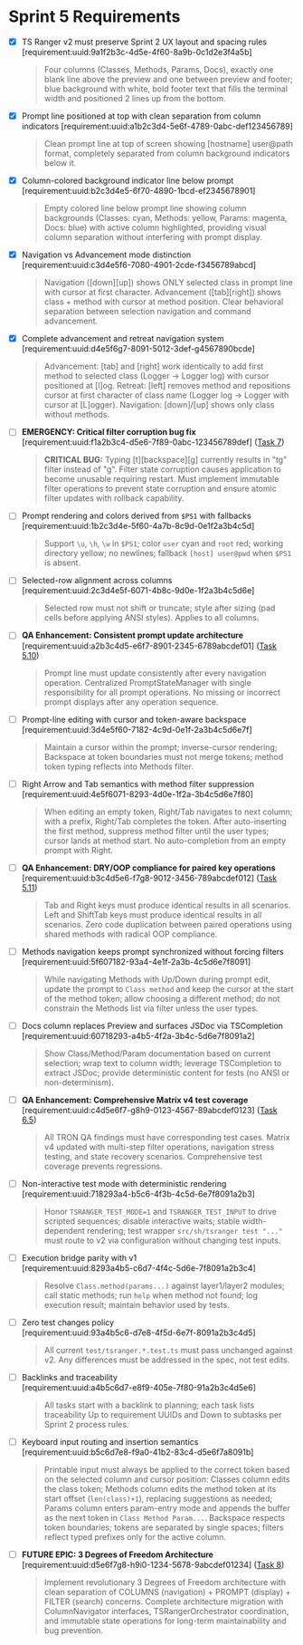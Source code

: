 # Sprint 5 Requirements

- [x] TS Ranger v2 must preserve Sprint 2 UX layout and spacing rules  
  [requirement:uuid:9a1f2b3c-4d5e-4f60-8a9b-0c1d2e3f4a5b]
  > Four columns (Classes, Methods, Params, Docs), exactly one blank line above the preview and one between preview and footer; blue background with white, bold footer text that fills the terminal width and positioned 2 lines up from the bottom.

- [x] Prompt line positioned at top with clean separation from column indicators
  [requirement:uuid:a1b2c3d4-5e6f-4789-0abc-def123456789]
  > Clean prompt line at top of screen showing [hostname] user@path format, completely separated from column background indicators below it.

- [x] Column-colored background indicator line below prompt  
  [requirement:uuid:b2c3d4e5-6f70-4890-1bcd-ef2345678901]
  > Empty colored line below prompt line showing column backgrounds (Classes: cyan, Methods: yellow, Params: magenta, Docs: blue) with active column highlighted, providing visual column separation without interfering with prompt display.

- [x] Navigation vs Advancement mode distinction
  [requirement:uuid:c3d4e5f6-7080-4901-2cde-f3456789abcd]
  > Navigation ([down][up]) shows ONLY selected class in prompt line with cursor at first character. Advancement ([tab][right]) shows class + method with cursor at method position. Clear behavioral separation between selection navigation and command advancement.

- [x] Complete advancement and retreat navigation system
  [requirement:uuid:d4e5f6g7-8091-5012-3def-g4567890bcde]
  > Advancement: [tab] and [right] work identically to add first method to selected class (Logger → Logger log) with cursor positioned at [l]og. Retreat: [left] removes method and repositions cursor at first character of class name (Logger log → Logger with cursor at [L]ogger). Navigation: [down]/[up] shows only class without methods.

- [ ] **EMERGENCY: Critical filter corruption bug fix**  
  [requirement:uuid:f1a2b3c4-d5e6-7f89-0abc-123456789def]
  ([Task 7](./task-7-emergency-filter-bug-fix.md))
  > **CRITICAL BUG:** Typing [t][backspace][g] currently results in "tg" filter instead of "g". Filter state corruption causes application to become unusable requiring restart. Must implement immutable filter operations to prevent state corruption and ensure atomic filter updates with rollback capability.

- [ ] Prompt rendering and colors derived from `$PS1` with fallbacks  
  [requirement:uuid:1b2c3d4e-5f60-4a7b-8c9d-0e1f2a3b4c5d]
  > Support `\u`, `\h`, `\w` in `$PS1`; color `user` cyan and `root` red; working directory yellow; no newlines; fallback `[host] user@pwd` when `$PS1` is absent.

- [ ] Selected-row alignment across columns  
  [requirement:uuid:2c3d4e5f-6071-4b8c-9d0e-1f2a3b4c5d6e]
  > Selected row must not shift or truncate; style after sizing (pad cells before applying ANSI styles). Applies to all columns.

- [ ] **QA Enhancement: Consistent prompt update architecture**
  [requirement:uuid:a2b3c4d5-e6f7-8901-2345-6789abcdef01]
  ([Task 5.10](./task-5.10-developer-prompt-update-architecture.md))
  > Prompt line must update consistently after every navigation operation. Centralized PromptStateManager with single responsibility for all prompt operations. No missing or incorrect prompt displays after any operation sequence.

- [ ] Prompt-line editing with cursor and token-aware backspace  
  [requirement:uuid:3d4e5f60-7182-4c9d-0e1f-2a3b4c5d6e7f]
  > Maintain a cursor within the prompt; inverse-cursor rendering; Backspace at token boundaries must not merge tokens; method token typing reflects into Methods filter.

- [ ] Right Arrow and Tab semantics with method filter suppression  
  [requirement:uuid:4e5f6071-8293-4d0e-1f2a-3b4c5d6e7f80]
  > When editing an empty token, Right/Tab navigates to next column; with a prefix, Right/Tab completes the token. After auto-inserting the first method, suppress method filter until the user types; cursor lands at method start. No auto-completion from an empty prompt with Right.

- [ ] **QA Enhancement: DRY/OOP compliance for paired key operations**
  [requirement:uuid:b3c4d5e6-f7g8-9012-3456-789abcdef012]
  ([Task 5.11](./task-5.11-developer-dry-oop-paired-keys.md))
  > Tab and Right keys must produce identical results in all scenarios. Left and ShiftTab keys must produce identical results in all scenarios. Zero code duplication between paired operations using shared methods with radical OOP compliance.

- [ ] Methods navigation keeps prompt synchronized without forcing filters  
  [requirement:uuid:5f607182-93a4-4e1f-2a3b-4c5d6e7f8091]
  > While navigating Methods with Up/Down during prompt edit, update the prompt to `Class method` and keep the cursor at the start of the method token; allow choosing a different method; do not constrain the Methods list via filter unless the user types.

- [ ] Docs column replaces Preview and surfaces JSDoc via TSCompletion  
  [requirement:uuid:60718293-a4b5-4f2a-3b4c-5d6e7f8091a2]
  > Show Class/Method/Param documentation based on current selection; wrap text to column width; leverage TSCompletion to extract JSDoc; provide deterministic content for tests (no ANSI or non-determinism).

- [ ] **QA Enhancement: Comprehensive Matrix v4 test coverage**
  [requirement:uuid:c4d5e6f7-g8h9-0123-4567-89abcdef0123]
  ([Task 6.5](./task-6.5-tester-matrix-v4-enhancement.md))
  > All TRON QA findings must have corresponding test cases. Matrix v4 updated with multi-step filter operations, navigation stress testing, and state recovery scenarios. Comprehensive test coverage prevents regressions.

- [ ] Non-interactive test mode with deterministic rendering  
  [requirement:uuid:718293a4-b5c6-4f3b-4c5d-6e7f8091a2b3]
  > Honor `TSRANGER_TEST_MODE=1` and `TSRANGER_TEST_INPUT` to drive scripted sequences; disable interactive waits; stable width-dependent rendering; test wrapper `src/sh/tsranger test "..."` must route to v2 via configuration without changing test inputs.

- [ ] Execution bridge parity with v1  
  [requirement:uuid:8293a4b5-c6d7-4f4c-5d6e-7f8091a2b3c4]
  > Resolve `Class.method(params...)` against layer1/layer2 modules; call static methods; run `help` when method not found; log execution result; maintain behavior used by tests.

- [ ] Zero test changes policy  
  [requirement:uuid:93a4b5c6-d7e8-4f5d-6e7f-8091a2b3c4d5]
  > All current `test/tsranger.*.test.ts` must pass unchanged against v2. Any differences must be addressed in the spec, not test edits.

- [ ] Backlinks and traceability  
  [requirement:uuid:a4b5c6d7-e8f9-405e-7f80-91a2b3c4d5e6]
  > All tasks start with a backlink to planning; each task lists traceability Up to requirement UUIDs and Down to subtasks per Sprint 2 process rules.

- [ ] Keyboard input routing and insertion semantics  
  [requirement:uuid:b5c6d7e8-f9a0-41b2-83c4-d5e6f7a8091b]
  > Printable input must always be applied to the correct token based on the selected column and cursor position: Classes column edits the class token; Methods column edits the method token at its start offset (`len(class)+1`), replacing suggestions as needed; Params column enters param-entry mode and appends the buffer as the next token in `Class Method Param...`. Backspace respects token boundaries; tokens are separated by single spaces; filters reflect typed prefixes only for the active column.

- [ ] **FUTURE EPIC: 3 Degrees of Freedom Architecture**
  [requirement:uuid:d5e6f7g8-h9i0-1234-5678-9abcdef01234]
  ([Task 8](./task-8-epic-3-degrees-freedom.md))
  > Implement revolutionary 3 Degrees of Freedom architecture with clean separation of COLUMNS (navigation) + PROMPT (display) + FILTER (search) concerns. Complete architecture migration with ColumnNavigator interfaces, TSRangerOrchestrator coordination, and immutable state operations for long-term maintainability and bug prevention.
